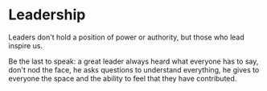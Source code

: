 # Leadership
Leaders don't hold a position of power or authority, but those who lead inspire us.

Be the last to speak: a great leader always heard what everyone has to say, don't nod the face, he asks questions to understand everything, he gives to everyone the space and the ability to feel that they have contributed.
